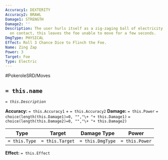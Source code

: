 ```yaml
---
Accuracy1: DEXTERITY
Accuracy2: BRAWL
Damage1: STRENGTH
Damage2: ''
Description: The user hurls itself as a zig-zaging ball of electricity that explodes
  on contact, this leaves the foe unable to move for a few seconds.
DmgType: PHYSICAL
Effect: Roll 3 Chance Dice to Flinch the Foe.
Name: Zing Zap
Power: 3
Target: Foe
Type: Electric
---
```


#PokeroleSRD/Moves

## `= this.name` 
*`= this.Description`*

**Accuracy:** `= this.Accuracy1` + `= this.Accuracy2`
**Damage:** `= this.Power` `= choice(length(this.Damage1)=0, "","\+ "+ this.Damage1)` `= choice(length(this.Damage2)=0, "","\+ "+ this.Damage2)`

| Type          | Target          | Damage Type          | Power          |
| ------------- | --------------- | ---------------- | -------------- |
| `= this.Type` | `= this.Target` | `= this.DmgType` | `= this.Power` | 

**Effect:** `= this.Effect`